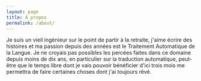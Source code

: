 ```yaml
---
layout: page
title: À propos
permalink: /about/
---
```


Je suis un vieil ingénieur sur le point de partir à la retraite, j'aime écrire des histoires et ma passion depuis des années est le Traitement Automatique de la Langue. Je ne croyais pas possibles les percées faites dans ce domaine depuis moins de dix ans, en particulier sur la traduction automatique, peut-être que le temps libre dont je vais pouvoir bénéficier d'ici trois mois me permettra de faire certaines choses dont j'ai toujours rêvé.
